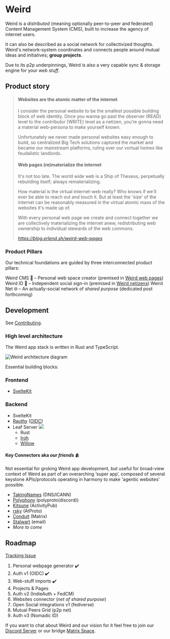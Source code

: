 # Weird

Weird is a _distributed_ (meaning optionally peer-to-peer and federated) Content Management System (CMS), built to increase the agency of internet users.

It can also be described as a social network for collectivized thoughts. Weird's network-system coordinates and connects people around mutual ideas and initiatives; **group projects**.

Due to its p2p underpinnings, Weird is also a very capable sync & storage engine for your _web stuff_.

## Product story

> #### Websites are the atomic matter of the internet
>
> I consider the personal website to be the smallest possible building block of web identity. Once you wanna go past the observer (READ) level to the contributor (WRITE) level as a netizen, you’re gonna need a material web-persona to make yourself known.
>
> Unfortunately we never made personal websites easy enough to build, so centralized Big Tech solutions captured the market and became our mainstream platforms, ruling over our vortual homes like feudalistic landlords.
>
> #### Web pages (re)materialize the internet
>
> It's not too late. The world wide web is a Ship of Theseus, perpetually rebuilding itself; always rematerializing.
>
> How material is the virtual internet-web really? Who knows if we'll ever be able to reach out and touch it. But at least the 'size' of the internet can be reasonably measured in the virtual atomic mass of the websites it's made up of.
>
> With every personal web page we create and connect together we are collectively materializing the internet anew, redistributing web ownership to individual stewards of the web commons.
>
> _https://blog.erlend.sh/weird-web-pages_

### Product Pillars

Our technical foundations are guided by three interconnected product pillars:

Weird CMS 🎨 – Personal web space creator (premised in [Weird web pages](https://blog.erlend.sh/weird-web-pages))
Weird ID 🪪 – Independent social sign-in (premised in [Weird netizens](https://blog.erlend.sh/weird-netizens))
Weird Net 🌐 – An actually-social network of _shared purpose_ (dedicated post forthcoming)

## Development

See [Contributing](./CONTRIBUTING.md#development-setup).

### High level architecture

The Weird app stack is written in Rust and TypeScript.

![Weird architecture diagram](https://raw.githubusercontent.com/muni-town/weird/main/docs/services.png)

Essential building blocks:

### Frontend

- [SvelteKit](https://kit.svelte.dev)

### Backend

- SvelteKit
- [Rauthy](https://github.com/sebadob/rauthy) ([OIDC](https://developer.okta.com/blog/2019/10/21/illustrated-guide-to-oauth-and-oidc))
- Leaf Server <a href="https://crates.io/crates/leaf-protocol"><img src="https://img.shields.io/crates/v/leaf-protocol" />
  </a>
  - Rust
  - [Iroh](https://n0.computer)
  - [Willow](https://n0.computer)

#### Key Connectors aka _our friends_ 🫂

Not essential for groking Weird app development, but useful for broad-view context of Weird as part of an overarching ‘super app’, composed of several keystone APIs/protocols operating in harmony to make 'agentic websites' possible.

- [TakingNames](https://takingnames.io) (DNS/ICANN)
- [Polyphony](https://github.com/polyphony-chat) (polyproto(discord))
- [Kitsune](https://github.com/kitsune-soc/kitsune) (ActivityPub)
- [rsky](https://github.com/blacksky-algorithms/rsky) (AtProto)
- [Conduit](https://conduit.rs) (Matrix)
- [Stalwart](https://stalw.art) (email)
- _More to come_

## Roadmap

[Tracking Issue](https://github.com/muni-town/weird/issues/1)

1. Personal webpage generator ✔️
2. Auth v1 (OIDC) ✔️
3. Web-stuff imports ✔️
4. Projects & Pages
5. Auth v2 (IndieAuth + FedCM)
6. Websites connector (_net of shared purpose_)
7. Open Social integrations v1 (fediverse)
8. Mutual Peers Grid (p2p net)
9. Auth v3 (Nomadic ID)

If you want to chat about Weird and our vision for it feel free to join our [Discord Server](https://discord.gg/mbQYgFVBQx) or our bridge [Matrix Space](https://matrix.to/#/##muni-town:commune.sh).
